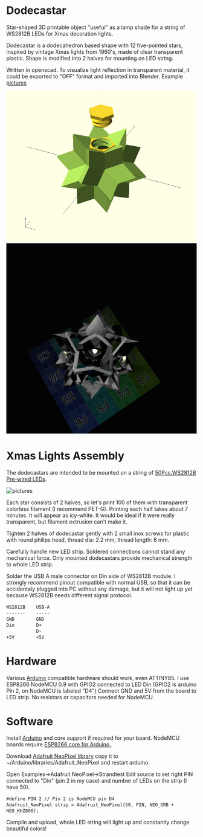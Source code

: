 # Dodecastar

Star-shaped 3D printable object "useful" as a lamp shade
for a string of WS2812B LEDs for Xmas decoration lights.

Dodecastar is a dodecahedron based shape with
12 five-pointed stars, inspired by vintage Xmas
lights from 1960's, made of clear transparent plastic. 
Shape is modified into 2 halves for mounting on LED string.

Written in openscad. To visualize light reflection in
transparent material, it could be exported to "OFF" 
format and imported into Blender.
Example [pictures](/pic/)

![pictures](/pic/dodecastar12.png)
![pictures](/pic/render11-dodecahedron-inside.png)

# Xmas Lights Assembly

The dodecastars are intended to be mounted on a string of
[50Pcs.WS2812B Pre-wired LEDs](http://www.ebay.com/itm/50Pcs-WS2812B-Pre-wired-LED-Pixel-Module-String-Light-Full-Color-5050-RGB-5V-TZ-/201965803082?hash=item2f0619964a:g:KbEAAOSwXeJYEGiZ).

![pictures](ws2812b-LED-string.jpg)

Each star consists of 2 halves, so let's print 100 of them
with transparent colorless filament (I recommend PET-G).
Printing each half takes about 7 minutes. It will appear
as icy-white. It would be ideal if it were really
transparent, but filament extrusion can't make it.

Tighten 2 halves of dodecastar gently with 2 small inox screws for 
plastic with round philips head, thread dia: 2.2 mm, thread length: 6 mm.

Carefully handle new LED strip. Soldered connections cannot 
stand any mechanical force. Only mounted dodecastars provide
mechanical strength to whole LED strip.

Solder the USB A male connector on Din side of WS2812B module.
I strongly recommend pinout compatible with normal USB,
so that it can be accidentaly plugged into PC without
any damage, but it will not light up yet because WS2812B 
needs different signal protocol.

    WS2812B    USB-A
    -------    -----
    GND        GND
    Din        D+
               D-
    +5V        +5V

# Hardware

Various [Arduino](http://arduino.cc) compatible hardware 
should work, even ATTINY85.
I use ESP8266 NodeMCU 0.9 with GPIO2 connected to LED Din
(GPIO2 is arduino Pin 2, on NodeMCU is labeled "D4")
Connect GND and 5V from the board to LED strip.
No resistors or capacitors needed for NodeMCU.

# Software

Install [Arduino](http://arduino.cc) and
core support if required for your board.
NodeMCU boards require 
[ESP8266 core for Arduino ](https://github.com/esp8266/Arduino).

Download
[Adafruit NeoPixel library](https://github.com/adafruit/Adafruit_NeoPixel)
copy it to ~/Arduino/libraries/Adafruit_NeoPixel
and restart arduino.

Open Examples->Adafruit NeoPixel->Strandtest
Edit source to set right PIN connected to "Din"
(pin 2 in my case) and number of LEDs on the strip
(I have 50).

    #define PIN 2 // Pin 2 is NodeMCU pin D4
    Adafruit_NeoPixel strip = Adafruit_NeoPixel(50, PIN, NEO_GRB + NEO_KHZ800);

Compile and upload, whole LED string will light up and
constantly change beautiful colors!
